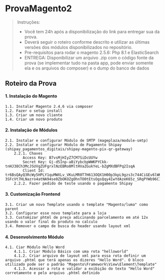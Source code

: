 # ProvaMagento2
> Instruções:  
> - Você tem 24h após a disponibilização do link para entregar sua da prova.    
> - Deverá seguir o roteiro conforme descrito e utilizar as últimas versões dos módulos disponibilizados no repositório.   
> - Pre-requisitos para rodar o magento 2.5.6: Php 8.1 e ElasticSearch  
> - ENTREGA: Disponibilizar um arquivo .zip com o código fonte da prova (se implementar tudo na pasta app, pode enviar somente ela e os arquivos do composer) e o dump do banco de dados

## Roteiro da Prova
#### 1. Instalação do Magento  
    1.1. Instalar Magento 2.4.6 via composer   
    1.2. Fazer o setup install  
    1.3. Criar um novo cliente  
    1.4. Criar um novo produto   
    
#### 2. Instalação de Módulos  
    2.1. Instalar e configurar Módulo de SMTP (mageplaza/module-smtp)  
    2.2. Instalar e configurar Módulo de Pagamento Shipay (shipay_pagamentos_digitais/shipay-magento-pix-qr-gateway)  
        2.2.1. Chaves  
            Access Key: B7vsMjHIyZ7CM7SiDcUUYw  
            Secret Key: Gj-d5Inp-aBiYybcbpWWKPYCkk-tnHJ38Ch3McJSUVgZUFgrxlNzEBRo8MltHVaZGukYeL-bZgMXdBFPq2IsqA  
            Client Id: tr6BsQAyQ3RcWy5HPLY1quMWXLv_VKuLMR0T7H613OQX1H00p3kpL9gzs3c744CiGEv6lWKQyfYPwLGSln-3SFcVt7HLNazro4atNA94se0ZbOKOZgOhnTO0tEtsOgsQqy4IwYdAzeK65z_SRqPYWb96CI0CBp3P0secCbur9kk  
        2.2.2. Fazer pedido de teste usando o pagamento Shipay  
        
#### 3. Customização Frontend  
    3.1. Criar um novo Template usando o template "Magento/luma" como parent  
    3.2. Configurar esse novo template para a loja  
    3.3. Customizar phtml de preço adicinando parcelamento em até 12x usando o valor final do produto no calculo  
    3.4. Remover o campo de busca do header usando layout xml  
    
#### 4. Desenvolvimento Módulo  
    4.1. Ciar Módulo Hello Word  
        4.1.1. Criar Módulo Básico com uma rota "helloworld"  
        4.1.2. Criar arquivo de layout xml para essa rota definir um arquivo .phtml que terá apenas os dizeres "Hello Word". O bloco utilizado pode ser o padrão "Magento\Framework\View\Element\Template"  
        4.1.3. Acessar a rota e validar a exibição do texto "Hello Word" corretamente e pelo arquivo .phtml definido  

